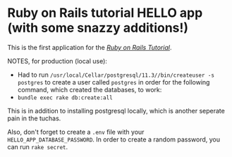 # Ruby on Rails tutorial HELLO app (with some snazzy additions!)

This is the first application for the [*Ruby on Rails Tutorial*](https://www.railstutorial.org/).

NOTES, for production (local use):
* Had to run `/usr/local/Cellar/postgresql/11.3//bin/createuser -s postgres` to create a user called `postgres` in order for the following command, which created the databases, to work:
* `bundle exec rake db:create:all`

This is in addition to installing postgresql locally, which is another seperate pain in the tuchas.

Also, don't forget to create a `.env` file with your `HELLO_APP_DATABASE_PASSWORD`. In order to create a random password, you can run `rake secret`.
